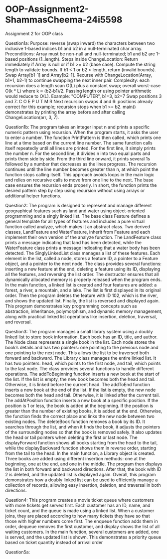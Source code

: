 # OOP-Assignment2-ShammasCheema-24i5598
Assignment 2 for OOP class 

Question1a: 
Purpose: reverse (swap inward) the characters between two inclusive 1-based indices b1 and b2 in a null-terminated char array.
Preconditions: Array must be non-null and null-terminated; b1 and b2 are 1-based positions (1..length).
Steps inside ChangeLocation:
Return immediately if Array is null or if b1 >= b2 (base case).
Compute the string length to validate bounds.
If b1 < 1 or b2 > length, return (invalid bounds).
Swap Array[b1-1] and Array[b2-1].
Recurse with ChangeLocation(Array, b1+1, b2-1) to continue swapping the next inner pair.
Complexity: each recursion does a length scan O(L) plus a constant swap; overall worst-case O(k * L) where k ≈ (b2-b1)/2. Passing length or using pointer arithmetic would reduce to O(L).
Example: "COMPUTER", b1=3, b2=7
Swap positions 3 and 7: C O E P U T M R
Next recursion swaps 4 and 6: positions already correct for this example; recursion stops when b1 >= b2.
main() demonstrates by printing the array before and after calling ChangeLocation(arr, 3, 7).

Question1b:
The program takes an integer input n and prints a specific numeric pattern using recursion.
When the program starts, it asks the user to enter a number. The function PrintPattern is then called, which prints one line at a time based on the current line number. The same function calls itself repeatedly until all lines are printed.
For the first line, it simply prints the number n.
For the second line, it divides n into two equal parts and prints them side by side.
From the third line onward, it prints several 1s followed by a number that decreases as the lines progress.
The recursion continues until the line number becomes greater than n, at which point the function stops calling itself.
This approach avoids loops in the main logic and relies on recursive calls to move from one line to the next. The base case ensures the recursion ends properly.
In short, the function prints the desired pattern step by step using recursion without using arrays or additional helper functions.

Question2:
The program is designed to represent and manage different geographical features such as land and water using object-oriented programming and a singly linked list.
The base class Feature defines a general template for all types of features and includes a pure virtual function called analyze, which makes it an abstract class. Two derived classes, LandFeature and WaterFeature, inherit from Feature and each implement their own version of the analyze function. The LandFeature class prints a message indicating that land has been detected, while the WaterFeature class prints a message indicating that a water body has been detected.
The SinglyLinkedList class manages a list of these features. Each element in the list, called a node, stores a feature ID, a pointer to a Feature object, and a pointer to the next node. The class provides several functions: inserting a new feature at the end, deleting a feature using its ID, displaying all the features, and reversing the list order. The destructor ensures that all dynamically allocated memory is properly released when the program ends.
In the main function, a linked list is created and four features are added: a forest, a river, a mountain, and a lake. The list is first displayed in its original order. Then the program deletes the feature with ID 102, which is the river, and shows the updated list. Finally, the list is reversed and displayed again.
This program demonstrates key programming concepts such as abstraction, inheritance, polymorphism, and dynamic memory management, along with practical linked list operations like insertion, deletion, traversal, and reversal.

Question3:
The program manages a small library system using a doubly linked list to store book information. Each book has an ID, title, and author.
The Node class represents a single book in the list. Each node stores the book’s details and has two pointers: one pointing to the previous node and one pointing to the next node. This allows the list to be traversed both forward and backward.
The Library class manages the entire linked list. It has two pointers: head, which points to the first node, and tail, which points to the last node. The class provides several functions to handle different operations.
The addToBeginning function inserts a new book at the start of the list. If the list is empty, the new book becomes both the head and tail. Otherwise, it is linked before the current head.
The addToEnd function inserts a new book at the end of the list. If the list is empty, the new node becomes both the head and tail. Otherwise, it is linked after the current tail.
The addAtPosition function inserts a new book at a specific position. If the position is 1 or less, the book is added at the beginning. If the position is greater than the number of existing books, it is added at the end. Otherwise, the function finds the correct place and links the new node between two existing nodes.
The deleteBook function removes a book by its ID. It searches through the list, and when it finds the book, it adjusts the pointers of the surrounding nodes so that the book is removed safely. It also updates the head or tail pointers when deleting the first or last node.
The displayForward function shows all books starting from the head to the tail, while the displayBackward function shows them in reverse order, starting from the tail to the head.
In the main function, a Library object is created. Three books are added using different insertion methods: one at the beginning, one at the end, and one in the middle. The program then displays the list in both forward and backward directions. After that, the book with ID 2 is deleted, and the updated list is displayed again.
Overall, this program demonstrates how a doubly linked list can be used to efficiently manage a collection of records, allowing easy insertion, deletion, and traversal in both directions.

Question4:
This program creates a movie ticket queue where customers with more tickets get served first. Each customer has an ID, name, and ticket count, and the queue is made using a linked list.
When a customer joins, they are placed according to how many tickets they have so that those with higher numbers come first. The enqueue function adds them in order, dequeue removes the first customer, and display shows the list of all waiting customers.
In the main function, several customers are added, one is served, and the updated list is shown. This demonstrates a priority queue based on ticket quantity instead of arrival order

Question5a:

